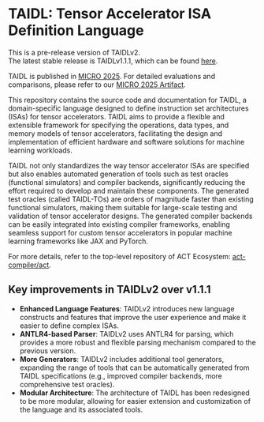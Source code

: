 # TAIDL: Tensor Accelerator ISA Definition Language

This is a pre-release version of TAIDLv2.  
The latest stable release is TAIDLv1.1.1, which can be found [here](https://github.com/act-compiler/taidl/releases/tag/v1.1.1).

TAIDL is published in [MICRO 2025](https://doi.org/10.1145/3725843.3756075). For detailed evaluations and comparisons, please refer to our [MICRO 2025 Artifact](https://github.com/act-compiler/taidl-artifact-micro25).

This repository contains the source code and documentation for TAIDL, a domain-specific language designed to define instruction set architectures (ISAs) for tensor accelerators. TAIDL aims to provide a flexible and extensible framework for specifying the operations, data types, and memory models of tensor accelerators, facilitating the design and implementation of efficient hardware and software solutions for machine learning workloads.

TAIDL not only standardizes the way tensor accelerator ISAs are specified but also enables automated generation of tools such as test oracles (functional simulators) and compiler backends, significantly reducing the effort required to develop and maintain these components.
The generated test oracles (called TAIDL-TOs) are orders of magnitude faster than existing functional simulators, making them suitable for large-scale testing and validation of tensor accelerator designs.
The generated compiler backends can be easily integrated into existing compiler frameworks, enabling seamless support for custom tensor accelerators in popular machine learning frameworks like JAX and PyTorch.

For more details, refer to the top-level repository of ACT Ecosystem: [act-compiler/act](https://github.com/act-compiler/act).

## Key improvements in TAIDLv2 over v1.1.1

- **Enhanced Language Features**: TAIDLv2 introduces new language constructs and features that improve the user experience and make it easier to define complex ISAs.
- **ANTLR4-based Parser**: TAIDLv2 uses ANTLR4 for parsing, which provides a more robust and flexible parsing mechanism compared to the previous version.
- **More Generators**: TAIDLv2 includes additional tool generators, expanding the range of tools that can be automatically generated from TAIDL specifications (e.g., improved compiler backends, more comprehensive test oracles).
- **Modular Architecture**: The architecture of TAIDL has been redesigned to be more modular, allowing for easier extension and customization of the language and its associated tools.
